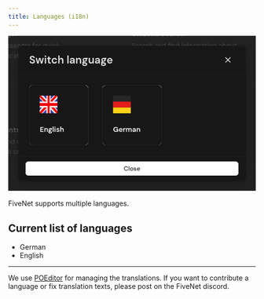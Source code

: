 ```yaml
---
title: Languages (i18n)
---
```


![Feature i18n](/images/screenshots/features-i18n.png)

FiveNet supports multiple languages.

## Current list of languages

- German
- English

---

We use [POEditor](https://poeditor.com/) for managing the translations.
If you want to contribute a language or fix translation texts, please post on the FiveNet discord.
